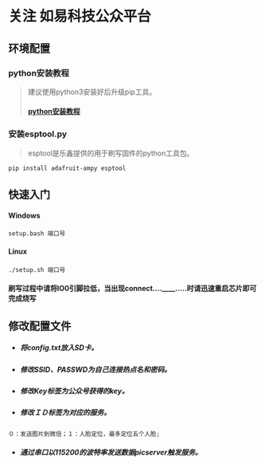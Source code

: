 关注 如易科技公众平台
===
 ## 环境配置

 ### python安装教程
> 建议使用python3安装好后升级pip工具。
> #### [python安装教程](https://www.runoob.com/python3/python3-install.html)

### 安装esptool.py
> esptool是乐鑫提供的用于刷写固件的python工具包。

```pip install adafruit-ampy esptool```

## 快速入门
 
 #### Windows 
```setup.bash 端口号```
 
#### Linux
```./setup.sh 端口号```
#### 刷写过程中请将IO0引脚拉低，当出现connect....____.....时请迅速重启芯片即可完成烧写

## 修改配置文件
* ##### 将config.txt放入SD卡。
* ##### 修改SSID、PASSWD为自己连接热点名和密码。
* ##### 修改Key标签为公众号获得的key。
* ##### 修改ＩＤ标签为对应的服务。
```０：发送图片到微信；１：人脸定位，最多定位五个人脸;```
* ##### 通过串口以115200的波特率发送数据picserver触发服务。
